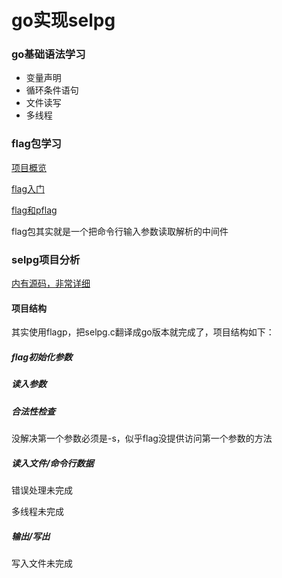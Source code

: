 # go实现selpg

### go基础语法学习

* 变量声明
* 循环条件语句
* 文件读写
* 多线程

### flag包学习

[项目概览](https://pmlpml.github.io/ServiceComputingOnCloud/ex-cli-basic)

[flag入门](https://segmentfault.com/a/1190000014935402)

[flag和pflag](https://o-my-chenjian.com/2017/09/20/Using-Flag-And-Pflag-With-Golang/)

flag包其实就是一个把命令行输入参数读取解析的中间件

### selpg项目分析

[内有源码，非常详细](https://www.ibm.com/developerworks/cn/linux/shell/clutil/index.html)

#### 项目结构

其实使用flagp，把selpg.c翻译成go版本就完成了，项目结构如下：

##### flag初始化参数

##### 读入参数

##### 合法性检查

没解决第一个参数必须是-s，似乎flag没提供访问第一个参数的方法

##### 读入文件/命令行数据

错误处理未完成

多线程未完成

##### 输出/写出

写入文件未完成


